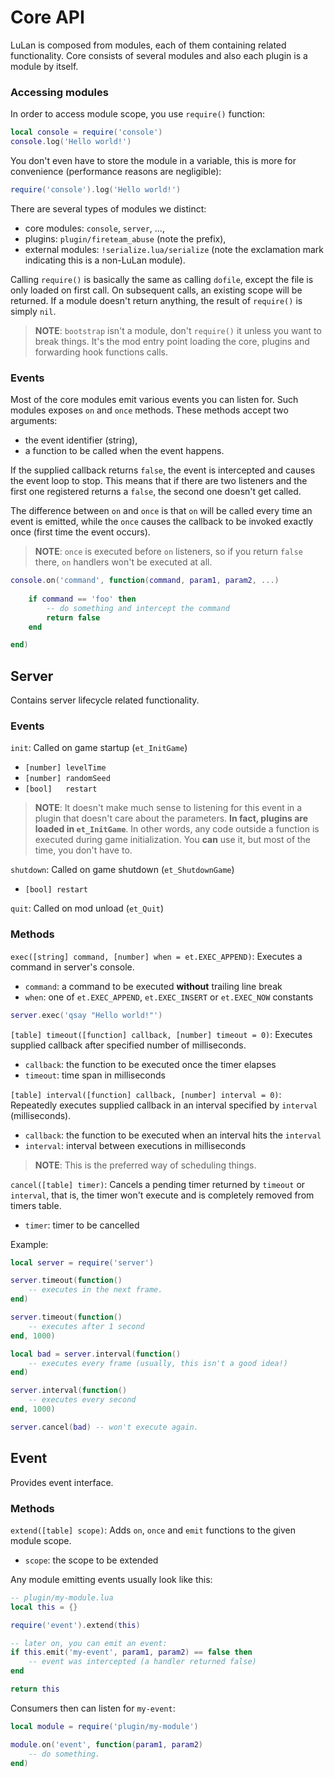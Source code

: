 # Core API

LuLan is composed from modules, each of them containing related functionality. Core consists of several modules and also each plugin is a module by itself.

### Accessing modules

In order to access module scope, you use `require()` function:

~~~lua
local console = require('console')
console.log('Hello world!')
~~~

You don't even have to store the module in a variable, this is more for convenience (performance reasons are negligible):

~~~lua
require('console').log('Hello world!')
~~~

There are several types of modules we distinct:

- core modules: `console`, `server`, ...,
- plugins: `plugin/fireteam_abuse` (note the prefix),
- external modules: `!serialize.lua/serialize` (note the exclamation mark indicating this is a non-LuLan module).

Calling `require()` is basically the same as calling `dofile`, except the file is only loaded on first call. On subsequent calls, an existing scope will be returned. If a module doesn't return anything, the result of `require()` is simply `nil`.

> **NOTE**: `bootstrap` isn't a module, don't `require()` it unless you want to break things. It's the mod entry point loading the core, plugins and forwarding hook functions calls.

### Events

Most of the core modules emit various events you can listen for. Such modules exposes `on` and `once` methods. These methods accept two arguments:

- the event identifier (string),
- a function to be called when the event happens.

If the supplied callback returns `false`, the event is intercepted and causes the event loop to stop. This means that if there are two listeners and the first one registered returns a `false`, the second one doesn't get called.

The difference between `on` and `once` is that `on` will be called every time an event is emitted, while the `once` causes the callback to be invoked exactly once (first time the event occurs).

> **NOTE**: `once` is executed before `on` listeners, so if you return `false` there, `on` handlers won't be executed at all.

~~~lua
console.on('command', function(command, param1, param2, ...)
    
    if command == 'foo' then
        -- do something and intercept the command
        return false
    end

end)
~~~

## Server

Contains server lifecycle related functionality.

### Events

`init`: Called on game startup (`et_InitGame`)
- `[number] levelTime`
- `[number] randomSeed`
- `[bool]   restart`

> **NOTE**: It doesn't make much sense to listening for this event in a plugin that doesn't care about the parameters. **In fact, plugins are loaded in `et_InitGame`**. In other words, any code outside a function is executed during game initialization. You **can** use it, but most of the time, you don't have to.

`shutdown`: Called on game shutdown (`et_ShutdownGame`)
- `[bool] restart`

`quit`: Called on mod unload (`et_Quit`)

### Methods

`exec([string] command, [number] when = et.EXEC_APPEND)`: Executes a command in server's console.
- `command`: a command to be executed **without** trailing line break
- `when`: one of `et.EXEC_APPEND`, `et.EXEC_INSERT` or `et.EXEC_NOW` constants

~~~lua
server.exec('qsay "Hello world!"')
~~~

`[table] timeout([function] callback, [number] timeout = 0)`: Executes supplied callback after specified number of milliseconds.
- `callback`: the function to be executed once the timer elapses
- `timeout`: time span in milliseconds

`[table] interval([function] callback, [number] interval = 0)`: Repeatedly executes supplied callback in an interval specified by `interval` (milliseconds).
- `callback`: the function to be executed when an interval hits the `interval`
- `interval`: interval between executions in milliseconds

> **NOTE**: This is the preferred way of scheduling things.

`cancel([table] timer)`: Cancels a pending timer returned by `timeout` or `interval`, that is, the timer won't execute and is completely removed from timers table.
- `timer`: timer to be cancelled

Example:

~~~lua
local server = require('server')

server.timeout(function()
    -- executes in the next frame.
end)

server.timeout(function()
    -- executes after 1 second
end, 1000)

local bad = server.interval(function()
    -- executes every frame (usually, this isn't a good idea!)
end)

server.interval(function()
    -- executes every second
end, 1000)

server.cancel(bad) -- won't execute again.
~~~

## Event

Provides event interface.

### Methods

`extend([table] scope)`: Adds `on`, `once` and `emit` functions to the given module scope.
- `scope`: the scope to be extended

Any module emitting events usually look like this:

~~~lua
-- plugin/my-module.lua
local this = {}

require('event').extend(this)

-- later on, you can emit an event:
if this.emit('my-event', param1, param2) == false then
    -- event was intercepted (a handler returned false)
end

return this
~~~

Consumers then can listen for `my-event`:

~~~lua
local module = require('plugin/my-module')

module.on('event', function(param1, param2)
    -- do something.
end)
~~~
